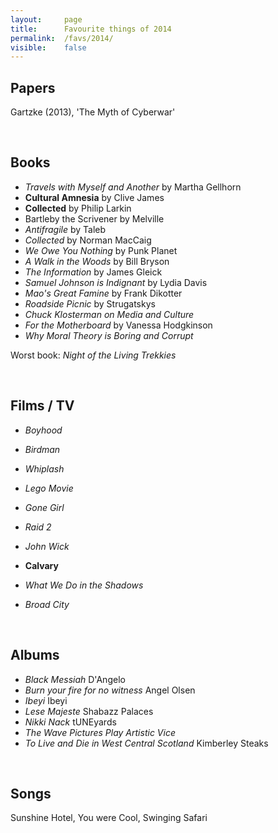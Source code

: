 ```yaml
---
layout:     page
title:      Favourite things of 2014
permalink:  /favs/2014/
visible:    false
---
```


## Papers

Gartzke (2013), 'The Myth of Cyberwar'

<br>

## Books

* _Travels with Myself and Another_ by Martha Gellhorn
* **Cultural Amnesia** by Clive James
* **Collected** by Philip Larkin
* Bartleby the Scrivener by Melville
* _Antifragile_ by Taleb
* _Collected_ by Norman MacCaig
* _We Owe You Nothing_ by Punk Planet
* _A Walk in the Woods_ by Bill Bryson
* _The Information_ by James Gleick
* _Samuel Johnson is Indignant_ by Lydia Davis
* _Mao's Great Famine_ by Frank Dikotter
* _Roadside Picnic_ by Strugatskys
* _Chuck Klosterman on Media and Culture_
* _For the Motherboard_ by Vanessa Hodgkinson
* _Why Moral Theory is Boring and Corrupt_

Worst book: _Night of the Living Trekkies_

<br>

## Films / TV

* _Boyhood_
* _Birdman_
* _Whiplash_
* _Lego Movie_
* _Gone Girl_
* _Raid 2_
* _John Wick_
* **Calvary**
* _What We Do in the Shadows_

* _Broad City_

<br>

## Albums

* _Black Messiah_	D'Angelo
* _Burn your fire for no witness_	Angel Olsen
* _Ibeyi_	Ibeyi
* _Lese Majeste_	Shabazz Palaces
* _Nikki Nack_	tUNEyards
* _The Wave Pictures Play Artistic Vice_
* _To Live and Die in West Central Scotland_	Kimberley Steaks

<br>

## Songs

Sunshine Hotel, You were Cool, Swinging Safari
